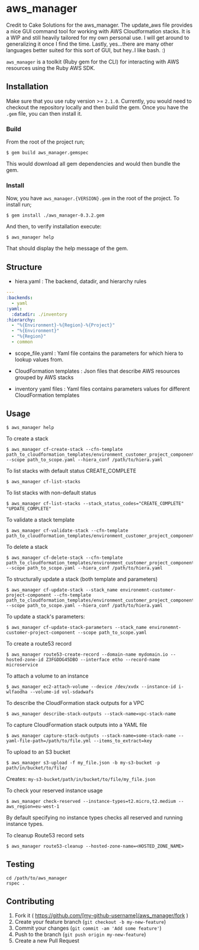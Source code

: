 # aws_manager
Credit to Cake Solutions for the aws_manager. The update_aws file provides a nice GUI command tool for working with AWS Cloudformation stacks.  It is a WIP and still heavily tailored for my own personal use.  I will get around to generalizing it once I find the time. Lastly, yes...there are many other languages better suited for this sort of GUI, but hey..I like bash. :)


`aws_manager` is a toolkit (Ruby gem for the CLI) for interacting with AWS resources using the Ruby AWS SDK.

## Installation

Make sure that you use ruby version >= `2.1.0`. Currently, you would need to checkout the repository locally and then build the gem. Once you have the `.gem` file, you can then install it.

### Build

From the root of the project run;
```shell
$ gem build aws_manager.gemspec
```

This would download all gem dependencies and would then bundle the gem.

### Install

Now, you have `aws_manager.{VERSION}.gem` in the root of the project. To install run;

```shell
$ gem install ./aws_manager-0.3.2.gem
```

And then, to verify installation execute:

```shell
$ aws_manager help
```

That should display the help message of the gem.

## Structure
* hiera.yaml : The backend, datadir, and hierarchy rules

```yaml
---
:backends:
  - yaml
:yaml:
  :datadir: ./inventory
:hierarchy:
  - "%{Environment}-%{Region}-%{Project}"
  - "%{Environment}"
  - "%{Region}"
  - common

```
* scope_file.yaml : Yaml file contains the parameters for which hiera to lookup values from.

* CloudFormation templates : Json files that describe AWS resources grouped by AWS stacks
* inventory yaml files : Yaml files contains parameters values for different CloudFormation templates

## Usage
```shell
$ aws_manager help
```

To create a stack
```
$ aws_manager cf-create-stack --cfn-template path_to_cloudformation_templates/environment_customer_project_component.json --scope path_to_scope.yaml --hiera_conf /path/to/hiera.yaml
```

To list stacks with default status CREATE_COMPLETE
```shell
$ aws_manager cf-list-stacks
```

To list stacks with non-default status
```shell
$ aws_manager cf-list-stacks --stack_status_codes="CREATE_COMPLETE" "UPDATE_COMPLETE"
```

To validate a stack template
```shell
$ aws_manager cf-validate-stack --cfn-template path_to_cloudformation_templates/environment_customer_project_component.json
```

To delete a stack
```shell
$ aws_manager cf-delete-stack --cfn-template path_to_cloudformation_templates/environment_customer_project_component.json --scope path_to_scope.yaml --hiera_conf /path/to/hiera.yaml
```

To structurally update a stack (both template and parameters)
```shell
$ aws_manager cf-update-stack --stack_name environemnt-customer-project-component --cfn-template path_to_cloudformation_templates/environment_customer_project_component.json --scope path_to_scope.yaml --hiera_conf /path/to/hiera.yaml
```

To update a stack's parameters:
```shell
$ aws_manager cf-update-stack-parameters --stack_name environemnt-customer-project-component --scope path_to_scope.yaml
```

To create a route53 record
```shell
$ aws_manager route53-create-record --domain-name mydomain.io --hosted-zone-id Z3FGDDG45DBO --interface etho --record-name microservice
```

To attach a volume to an instance
```shell
$ aws_manager ec2-attach-volume --device /dev/xvdx --instance-id i-wlfaodha --volume-id vol-sdadwafs
```
To describe the CloudFormation stack outputs for a VPC
```shell
$ aws_manager describe-stack-outputs --stack-name=vpc-stack-name
```

To capture CloudFormation stack outputs into a YAML file
```shell
$ aws_manager capture-stack-outputs --stack-name=some-stack-name --yaml-file-path=/path/to/file.yml --items_to_extract=key
```

To upload to an S3 bucket
```shell
$ aws_manager s3-upload -f my_file.json -b my-s3-bucket -p path/in/bucket/to/file/
```
Creates: `my-s3-bucket/path/in/bucket/to/file/my_file.json`

To check your reserved instance usage
```shell
$ aws_manager check-reserved --instance-types=t2.micro,t2.medium --aws_region=eu-west-1
```
By default specifying no instance types checks all reserved and running instance types.

To cleanup Route53 record sets
```shell
$ aws_manager route53-cleanup --hosted-zone-name=<HOSTED_ZONE_NAME>
```

## Testing
```shell
cd /path/to/aws_manager
rspec .
```

## Contributing

1. Fork it ( https://github.com/[my-github-username]/aws_manager/fork )
2. Create your feature branch (`git checkout -b my-new-feature`)
3. Commit your changes (`git commit -am 'Add some feature'`)
4. Push to the branch (`git push origin my-new-feature`)
5. Create a new Pull Request

